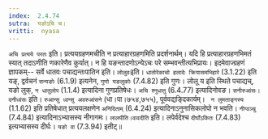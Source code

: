 ```yaml
---
index:  2.4.74
sutra:  यङोऽचि च।
vritti:  nyasa
---
```


`अचि प्रत्यये परतः` इति। प्रत्ययग्रहणमचीति न प्रत्याहारग्रहणमिति प्रदर्शनार्थम्। यदि हि प्रत्याहारग्रहणभिमतं स्यात् तदाऽणीति णकारेणैव कुर्यात्। न हि यङन्तादणोऽन्येऽचः परे सम्भवन्तीत्यभिप्रायः। इदमेवाज्ग्रहणं ज्ञापकम्-- सर्वे धातवः पचाद्यन्तःपातिन इति। `लोलुवः`इति। `धातोरेकाचो हलादेः क्रियासमभिहारे` (3.1.22) इति यङ्, द्वर्वचनं `सन्यङोः` (6.1.9) इत्यनेन, `गुणो यङलुकोः` (7.4.82) इति गुणः। लोलू य इति स्थिते पचाद्यच्, यङो लुक्, `न धातुलोप` (1.1.4) इत्यादिना गुणप्रतिषेधः। `अचि श्नुधातु` (6.4.77) इत्यादिनोवङ। `सनीरुआंसः। दनीध्वंसः` इति। `रुआन्सु ध्वन्सु अवरुआंसने` (धा।पा।७५४,७५५), पूर्ववद्यङ्दिकार्यम्। ` न लुमताङ्गस्य` (1.1.62) इति प्रतिषेधात् प्रत्ययलक्षणेन `अनिदिताम्` (6.4.24) इत्यादिनाऽनुनासिकलोपो न भवति। `नीग्वञ्चु` (7.4.84) इत्यादिनाऽभ्यासस्य नीगागमः। `लालपीति।वावदीति` इति। लपेर्वदेश्च `दीर्घोऽकितः` (7.4.83) इत्यभ्यासस्य दीर्घः। `यङो वा` (7.3.94) इतीट्॥
